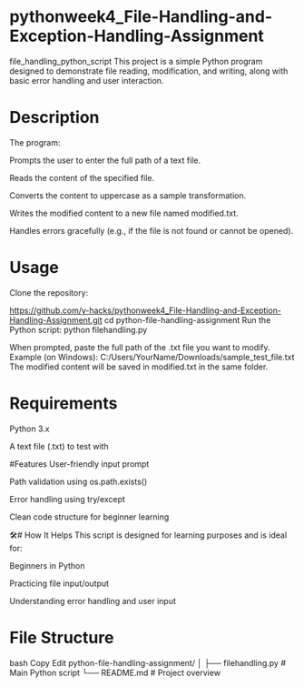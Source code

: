 # pythonweek4_File-Handling-and-Exception-Handling-Assignment
file_handling_python_script
This project is a simple Python program designed to demonstrate file reading, modification, and writing, along with basic error handling and user interaction.

# Description
The program:

Prompts the user to enter the full path of a text file.

Reads the content of the specified file.

Converts the content to uppercase as a sample transformation.

Writes the modified content to a new file named modified.txt.

Handles errors gracefully (e.g., if the file is not found or cannot be opened).

# Usage
Clone the repository:


https://github.com/y-hacks/pythonweek4_File-Handling-and-Exception-Handling-Assignment.git
cd python-file-handling-assignment
Run the Python script:
python filehandling.py


When prompted, paste the full path of the .txt file you want to modify.
Example (on Windows):
C:/Users/YourName/Downloads/sample_test_file.txt
The modified content will be saved in modified.txt in the same folder.

# Requirements
Python 3.x

A text file (.txt) to test with

#Features
User-friendly input prompt

Path validation using os.path.exists()

Error handling using try/except

Clean code structure for beginner learning

🛠# How It Helps
This script is designed for learning purposes and is ideal for:

Beginners in Python

Practicing file input/output

Understanding error handling and user input

# File Structure
bash
Copy
Edit
python-file-handling-assignment/
│
├── filehandling.py          # Main Python script
└── README.md        # Project overview
